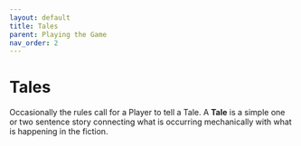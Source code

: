 ```yaml
---
layout: default
title: Tales
parent: Playing the Game
nav_order: 2
---
```



# Tales

Occasionally the rules call for a Player to tell a Tale. A **Tale** is a simple one or two sentence story connecting what is occurring mechanically with what is happening in the fiction. 
